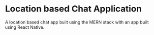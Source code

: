 # Location based Chat Application
A location based chat app built using the MERN stack with an app built using React Native.
